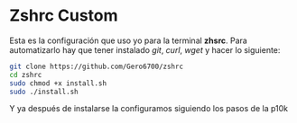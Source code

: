 # Zshrc Custom

Esta es la configuración que uso yo para la terminal **zhsrc**. Para automatizarlo hay que tener instalado *git*, *curl*, *wget* y hacer lo siguiente:

``` bash
git clone https://github.com/Gero6700/zshrc
cd zshrc
sudo chmod +x install.sh
sudo ./install.sh
```

Y ya después de instalarse la configuramos siguiendo los pasos de la p10k
